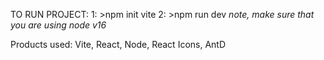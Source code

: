TO RUN PROJECT:
1: >npm init vite
2: >npm run dev *note, make sure that you are using node v16*

Products used:
Vite, React, Node, React Icons, AntD